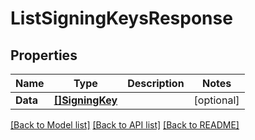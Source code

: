 # ListSigningKeysResponse

## Properties
Name | Type | Description | Notes
------------ | ------------- | ------------- | -------------
**Data** | [**[]SigningKey**](SigningKey.md) |  | [optional] 

[[Back to Model list]](../README.md#documentation-for-models) [[Back to API list]](../README.md#documentation-for-api-endpoints) [[Back to README]](../README.md)


